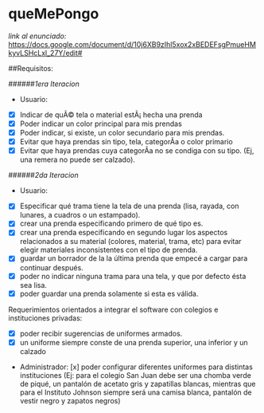 # queMePongo

_link al enunciado:_
https://docs.google.com/document/d/10j6XB9zIhl5xox2xBEDEFsgPmueHMkyvLSHcLxl_27Y/edit#

##Requisitos:

######*1era Iteracion*
* Usuario:
- [x] Indicar de quÃ© tela o material estÃ¡ hecha una prenda
- [x] Poder indicar un color principal para mis prendas
- [x] Poder indicar, si existe, un color secundario para mis prendas.
- [x] Evitar que haya prendas sin tipo, tela, categorÃ­a o color primario
- [x] Evitar que haya prendas cuya categorÃ­a no se condiga con su tipo.
	(Ej, una remera no puede ser calzado).

######*_2da Iteracion_*
* Usuario:
- [x] Especificar qué trama tiene la tela de una prenda (lisa, rayada, con lunares, a cuadros o un estampado).
- [x] crear una prenda especificando primero de qué tipo es.
- [x] crear una prenda especificando en segundo lugar los aspectos relacionados a su material (colores, material, trama, etc) para evitar elegir materiales inconsistentes con el tipo de prenda.
- [x] guardar un borrador de la la última prenda que empecé a cargar para continuar después.
- [x] poder no indicar ninguna trama para una tela, y que por defecto ésta sea lisa.
- [x] poder guardar una prenda solamente si esta es válida.

 Requerimientos orientados a integrar el software con colegios e instituciones privadas:
- [x] poder recibir sugerencias de uniformes armados.
- [x] un uniforme siempre conste de una prenda superior, una inferior y un calzado

* Administrador:
[x] poder configurar diferentes uniformes para distintas instituciones (Ej: para el colegio San Juan debe ser una chomba verde de piqué, un pantalón de acetato gris y zapatillas blancas, mientras que para el Instituto Johnson siempre será una camisa blanca, pantalón de vestir negro y zapatos negros) 
